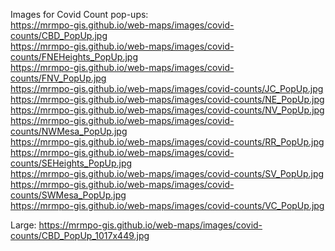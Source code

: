 Images for Covid Count pop-ups:  
https://mrmpo-gis.github.io/web-maps/images/covid-counts/CBD_PopUp.jpg  
https://mrmpo-gis.github.io/web-maps/images/covid-counts/FNEHeights_PopUp.jpg  
https://mrmpo-gis.github.io/web-maps/images/covid-counts/FNV_PopUp.jpg  
https://mrmpo-gis.github.io/web-maps/images/covid-counts/JC_PopUp.jpg  
https://mrmpo-gis.github.io/web-maps/images/covid-counts/NE_PopUp.jpg  
https://mrmpo-gis.github.io/web-maps/images/covid-counts/NV_PopUp.jpg  
https://mrmpo-gis.github.io/web-maps/images/covid-counts/NWMesa_PopUp.jpg  
https://mrmpo-gis.github.io/web-maps/images/covid-counts/RR_PopUp.jpg  
https://mrmpo-gis.github.io/web-maps/images/covid-counts/SEHeights_PopUp.jpg  
https://mrmpo-gis.github.io/web-maps/images/covid-counts/SV_PopUp.jpg  
https://mrmpo-gis.github.io/web-maps/images/covid-counts/SWMesa_PopUp.jpg  
https://mrmpo-gis.github.io/web-maps/images/covid-counts/VC_PopUp.jpg  

Large:
https://mrmpo-gis.github.io/web-maps/images/covid-counts/CBD_PopUp_1017x449.jpg
